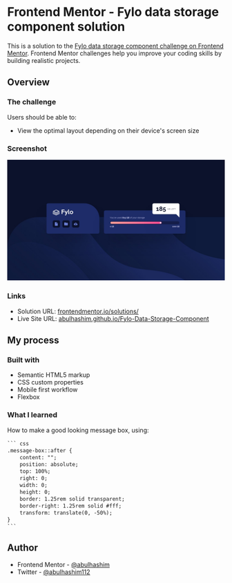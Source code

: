 # Frontend Mentor - Fylo data storage component solution

This is a solution to the [Fylo data storage component challenge on Frontend Mentor](https://www.frontendmentor.io/challenges/fylo-data-storage-component-1dZPRbV5n). Frontend Mentor challenges help you improve your coding skills by building realistic projects.

## Overview

### The challenge

Users should be able to:

- View the optimal layout depending on their device's screen size

### Screenshot

![Preview](images/screenshot.jpg)

### Links

- Solution URL: [frontendmentor.io/solutions/](https://www.frontendmentor.io/solutions/fylo-data-storage-component-vhOk6qLvU8)
- Live Site URL: [abulhashim.github.io/Fylo-Data-Storage-Component](https://abulhashim.github.io/Fylo-Data-Storage-Component/)

## My process

### Built with

- Semantic HTML5 markup
- CSS custom properties
- Mobile first workflow
- Flexbox

### What I learned

How to make a good looking message box, using:

    ``` css
    .message-box::after {
        content: "";
        position: absolute;
        top: 100%;
        right: 0;
        width: 0;
        height: 0;
        border: 1.25rem solid transparent;
        border-right: 1.25rem solid #fff;
        transform: translate(0, -50%);
    }
    ```

## Author

- Frontend Mentor - [@abulhashim](https://www.frontendmentor.io/profile/abulhashim)
- Twitter - [@abulhashim112](https://www.twitter.com/abulhashim112)
